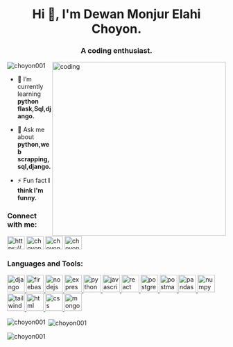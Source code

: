 <h1 align="center">Hi 👋, I'm Dewan Monjur Elahi Choyon.</h1>
<h3 align="center">A coding enthusiast.</h3>
<img align="right" alt="coding" width="400" src="https://media.tenor.com/qJ5evVs-_uUAAAAC/coding.gif">
<p align="left"> <img src="https://komarev.com/ghpvc/?username=choyon001&label=Profile%20views&color=0e75b6&style=flat" alt="choyon001" /> </p>

- 🌱 I’m currently learning **python flask,Sql,django.**

- 💬 Ask me about **python,web scrapping,sql,django.**

- ⚡ Fun fact **I think I'm funny.**

<h3 align="left">Connect with me:</h3>
<p align="left">
<a href="https://www.linkedin.com/in/dewan-monjur-55356a199/" target="blank"><img align="center" src="https://raw.githubusercontent.com/rahuldkjain/github-profile-readme-generator/master/src/images/icons/Social/linked-in-alt.svg" alt="https://www.linkedin.com/in/dewan-monjur-55356a199/" height="30" width="40" /></a>
<a href="https://kaggle.com/choyon001" target="blank"><img align="center" src="https://raw.githubusercontent.com/rahuldkjain/github-profile-readme-generator/master/src/images/icons/Social/kaggle.svg" alt="choyon001" height="30" width="40" /></a>
<a href="https://codeforces.com/profile/choyon001" target="blank"><img align="center" src="https://raw.githubusercontent.com/rahuldkjain/github-profile-readme-generator/master/src/images/icons/Social/codeforces.svg" alt="choyon001" height="30" width="40" /></a>
<a href="https://www.leetcode.com/choyon001" target="blank"><img align="center" src="https://raw.githubusercontent.com/rahuldkjain/github-profile-readme-generator/master/src/images/icons/Social/leet-code.svg" alt="choyon001" height="30" width="40" /></a>
</p>

<h3 align="left">Languages and Tools:</h3>
<p align="left">
 <a href="https://www.djangoproject.com/" target="_blank" rel="noreferrer">
  <img src="https://img.icons8.com/external-tal-revivo-color-tal-revivo/48/000000/external-django-a-high-level-python-web-framework-that-encourages-rapid-development-logo-color-tal-revivo.png" alt="django" width="40" height="40"/>
</a>

  <a href="https://firebase.google.com/" target="_blank" rel="noreferrer">
    <img src="https://www.vectorlogo.zone/logos/firebase/firebase-icon.svg" alt="firebase" width="40" height="40"/>
  </a>
  <a href="https://nodejs.org/" target="_blank" rel="noreferrer">
    <img src="https://cdn.jsdelivr.net/gh/devicons/devicon/icons/nodejs/nodejs-original.svg" alt="nodejs" width="40" height="40"/>
  </a>
  <a href="https://expressjs.com/" target="_blank" rel="noreferrer">
    <img src="https://cdn.jsdelivr.net/gh/devicons/devicon/icons/express/express-original.svg" alt="express" width="40" height="40"/>
  </a>
  <a href="https://www.python.org/" target="_blank" rel="noreferrer">
    <img src="https://cdn.jsdelivr.net/gh/devicons/devicon/icons/python/python-original.svg" alt="python" width="40" height="40"/>
  </a>
  <a href="https://developer.mozilla.org/en-US/docs/Web/JavaScript" target="_blank" rel="noreferrer">
    <img src="https://cdn.jsdelivr.net/gh/devicons/devicon/icons/javascript/javascript-original.svg" alt="javascript" width="40" height="40"/>
  </a>
  <a href="https://reactjs.org/" target="_blank" rel="noreferrer">
    <img src="https://cdn.jsdelivr.net/gh/devicons/devicon/icons/react/react-original.svg" alt="react" width="40" height="40"/>
  </a>
  <a href="https://www.postgresql.org/" target="_blank" rel="noreferrer">
    <img src="https://cdn.jsdelivr.net/gh/devicons/devicon/icons/postgresql/postgresql-original.svg" alt="postgresql" width="40" height="40"/>
  </a>
  <a href="https://www.postman.com/" target="_blank" rel="noreferrer">
    <img src="https://www.vectorlogo.zone/logos/getpostman/getpostman-icon.svg" alt="postman" width="40" height="40"/>
  </a>
  <a href="https://pandas.pydata.org/" target="_blank" rel="noreferrer">
    <img src="https://cdn.jsdelivr.net/gh/devicons/devicon/icons/pandas/pandas-original.svg" alt="pandas" width="40" height="40"/>
  </a>
  <a href="https://numpy.org/" target="_blank" rel="noreferrer">
    <img src="https://cdn.jsdelivr.net/gh/devicons/devicon/icons/numpy/numpy-original.svg" alt="numpy" width="40" height="40"/>
  </a>
  <a href="https://tailwindcss.com/" target="_blank" rel="noreferrer">
    <img src="https://www.vectorlogo.zone/logos/tailwindcss/tailwindcss-icon.svg" alt="tailwind" width="40" height="40"/>
  </a>
  <a href="https://developer.mozilla.org/en-US/docs/Web/HTML" target="_blank" rel="noreferrer">
    <img src="https://cdn.jsdelivr.net/gh/devicons/devicon/icons/html5/html5-original.svg" alt="html" width="40" height="40"/>
  </a>
  <a href="https://developer.mozilla.org/en-US/docs/Web/CSS" target="_blank" rel="noreferrer">
    <img src="https://cdn.jsdelivr.net/gh/devicons/devicon/icons/css3/css3-original.svg" alt="css" width="40" height="40"/>
  </a>
  <a href="https://www.mongodb.com/" target="_blank" rel="noreferrer">
    <img src="https://cdn.jsdelivr.net/gh/devicons/devicon/icons/mongodb/mongodb-original.svg" alt="mongodb" width="40" height="40"/>
  </a>
</p>


<p><img align="left" src="https://github-readme-stats.vercel.app/api/top-langs?username=choyon001&show_icons=true&locale=en&layout=compact" alt="choyon001" /></p>

<p>&nbsp;<img align="center" src="https://github-readme-stats.vercel.app/api?username=choyon001&show_icons=true&locale=en" alt="choyon001" /></p>

<p><img align="center" src="https://github-readme-streak-stats.herokuapp.com/?user=choyon001&" alt="choyon001" /></p>
